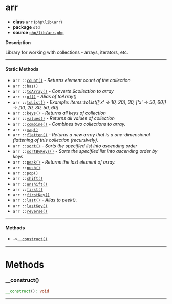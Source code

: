 # arr

- **class** `arr` (`php\lib\arr`)
- **package** `std`
- **source** [`php/lib/arr.php`](./src/main/resources/JPHP-INF/sdk/php/lib/arr.php)

**Description**

Library for working with collections - arrays, iterators, etc.

---

#### Static Methods

- `arr ::`[`count()`](#method-count) - _Returns element count of the collection_
- `arr ::`[`has()`](#method-has)
- `arr ::`[`toArray()`](#method-toarray) - _Converts $collection to array_
- `arr ::`[`of()`](#method-of) - _Alias of toArray()_
- `arr ::`[`toList()`](#method-tolist) - _Example: items::toList(['x' => 10, 20], 30, ['x' => 50, 60]) -> [10, 20, 30, 50, 60]_
- `arr ::`[`keys()`](#method-keys) - _Returns all keys of collection_
- `arr ::`[`values()`](#method-values) - _Returns all values of collection_
- `arr ::`[`combine()`](#method-combine) - _Combines two collections to array._
- `arr ::`[`map()`](#method-map)
- `arr ::`[`flatten()`](#method-flatten) - _Returns a new array that is a one-dimensional flattening of this collection (recursively)._
- `arr ::`[`sort()`](#method-sort) - _Sorts the specified list into ascending order_
- `arr ::`[`sortByKeys()`](#method-sortbykeys) - _Sorts the specified list into ascending order by keys_
- `arr ::`[`peak()`](#method-peak) - _Returns the last element of array._
- `arr ::`[`push()`](#method-push)
- `arr ::`[`pop()`](#method-pop)
- `arr ::`[`shift()`](#method-shift)
- `arr ::`[`unshift()`](#method-unshift)
- `arr ::`[`first()`](#method-first)
- `arr ::`[`firstKey()`](#method-firstkey)
- `arr ::`[`last()`](#method-last) - _Alias to peek()._
- `arr ::`[`lastKey()`](#method-lastkey)
- `arr ::`[`reverse()`](#method-reverse)

---

#### Methods

- `->`[`__construct()`](#method-__construct)

---
# Methods

<a name="method-__construct"></a>

### __construct()
```php
__construct(): void
```

---
